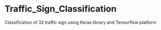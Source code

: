 # Traffic_Sign_Classification
Classification of 32 traffic sign using Keras library and Tensorflow platform
